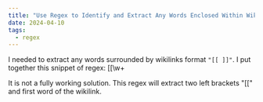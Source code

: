 ```yaml
---
title: "Use Regex to Identify and Extract Any Words Enclosed Within Wikilinks"
date: 2024-04-10
tags:
  - regex
---
```


I needed to extract any words surrounded by wikilinks format ``"[[ ]]"``. I put together this snippet of regex: \[\[\w+

It is not a fully working solution. This regex will extract two left brackets "[[" and first word of the wikilink.
